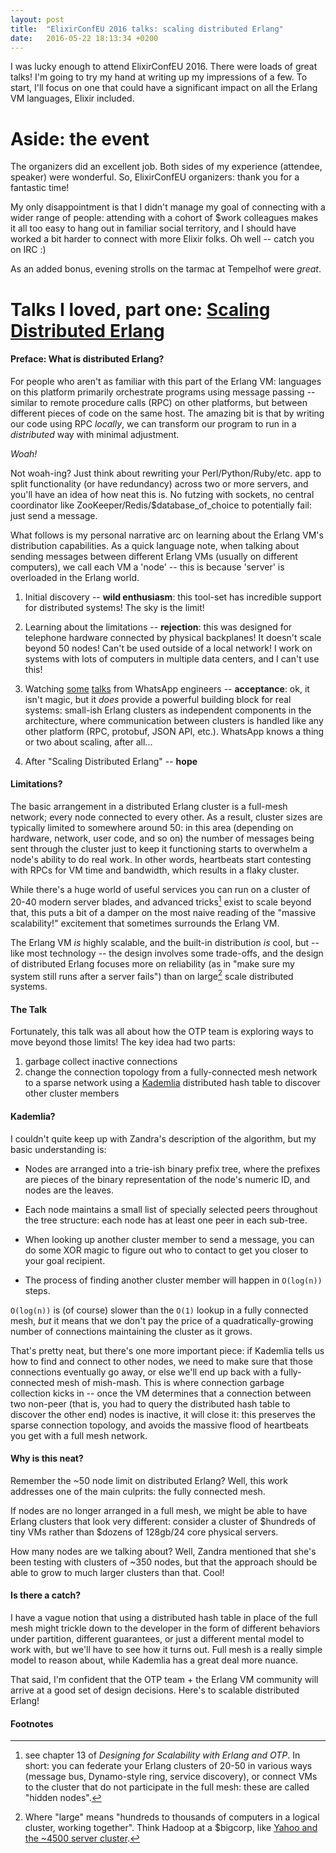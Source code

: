 ```yaml
---
layout: post
title:  "ElixirConfEU 2016 talks: scaling distributed Erlang"
date:   2016-05-22 18:13:34 +0200
---
```


I was lucky enough to attend ElixirConfEU 2016. There were loads of great
talks! I'm going to try my hand at writing up my impressions of a few. To
start, I'll focus on one that could have a significant impact on all the Erlang
VM languages, Elixir included.

# Aside: the event

The organizers did an excellent job. Both sides of my experience (attendee,
speaker) were wonderful. So, ElixirConfEU organizers: thank you
for a fantastic time!

My only disappointment is that I didn't manage my goal of connecting with
a wider range of people: attending with a cohort of $work colleagues makes it
all too easy to hang out in familiar social territory, and I should have worked
a bit harder to connect with more Elixir folks. Oh well -- catch you on IRC :)

As an added bonus, evening strolls on the tarmac at Tempelhof were _great_.

# Talks I loved, part one: [Scaling Distributed Erlang](http://www.elixirconf.eu/elixirconf2016/zandra-norman)

#### Preface: What is distributed Erlang?

For people who aren't as familiar with this part of the Erlang VM: languages on
this platform primarily orchestrate programs using message passing -- similar
to remote procedure calls (RPC) on other platforms, but between different
pieces of code on the same host. The amazing bit is that by writing our code
using RPC _locally_, we can transform our program to run in a _distributed_ way
with minimal adjustment.

_Woah!_

Not woah-ing? Just think about rewriting your Perl/Python/Ruby/etc. app to
split functionality (or have redundancy) across two or more servers, and you'll
have an idea of how neat this is. No futzing with sockets, no central
coordinator like ZooKeeper/Redis/$database_of_choice to potentially fail: just
send a message.

What follows is my personal narrative arc on learning about the Erlang VM's
distribution capabilities. As a quick language note, when talking about sending
messages between different Erlang VMs (usually on different computers), we call
each VM a 'node' -- this is because 'server' is overloaded in the Erlang world.

1. Initial discovery -- __wild enthusiasm__: this tool-set has incredible support for distributed
systems! The sky is the limit!

2. Learning about the limitations -- __rejection__: this was designed for
telephone hardware connected by physical backplanes! It doesn't scale beyond 50
nodes! Can't be used outside of a local network! I work on systems
with lots of computers in multiple data centers, and I can't use this!

3. Watching [some](https://www.youtube.com/watch?v=tW49z8HqsNw)
[talks](https://www.youtube.com/watch?v=c12cYAUTXXs) from WhatsApp engineers
-- __acceptance__: ok, it isn't magic, but it _does_ provide a powerful building
	block for real systems: small-ish Erlang clusters as independent components
	in the architecture, where communication between clusters is handled like
	any other platform (RPC, protobuf, JSON API, etc.).  WhatsApp knows a thing
	or two about scaling, after all...

4. After "Scaling Distributed Erlang" -- __hope__

#### Limitations?

The basic arrangement in a distributed Erlang cluster is a full-mesh network;
every node connected to every other. As a result, cluster sizes are typically
limited to somewhere around 50: in this area (depending on hardware,
network, user code, and so on) the number of messages being sent through the
cluster just to keep it functioning starts to overwhelm a node's ability to do
real work. In other words, heartbeats start contesting with RPCs for
VM time and bandwidth, which results in a flaky cluster.

While there's a huge world of useful services you can run on a cluster of
20-40 modern server blades, and advanced tricks[^1] exist to scale beyond that, this
puts a bit of a damper on the most naive reading of the "massive
scalability!" excitement that sometimes surrounds the Erlang VM.

The Erlang VM _is_ highly scalable, and the built-in distribution _is_ cool,
but -- like most technology -- the design involves some trade-offs, and the
design of distributed Erlang focuses more on reliability (as in "make sure my
system still runs after a server fails") than on large[^2] scale distributed
systems.

#### The Talk

Fortunately, this talk was all about how the OTP team is exploring ways to
move beyond those limits! The key idea had two parts:

1. garbage collect inactive connections
2. change the connection topology from a fully-connected mesh network to
a sparse network using a [Kademlia](https://en.wikipedia.org/wiki/Kademlia)
distributed hash table to discover other cluster members

#### Kademlia?

I couldn't quite keep up with Zandra's description of the algorithm, but my
basic understanding is:

* Nodes are arranged into a trie-ish binary prefix tree, where the prefixes are pieces of the binary representation of the node's
numeric ID, and nodes are the leaves.

* Each node maintains a small list of specially selected peers throughout the
	tree structure: each node has at least one peer in each sub-tree.

* When looking up another cluster member to send a message, you can do some XOR
	magic to figure out who to contact to get you closer to your goal
	recipient.

* The process of finding another cluster member will happen in `O(log(n))`
	steps.

`O(log(n))` is (of course) slower than the `O(1)` lookup in a fully connected
mesh, _but_ it means that we don't pay the price of a quadratically-growing
number of connections maintaining the cluster as it grows.

That's pretty neat, but there's one more important piece: if Kademlia tells us
how to find and connect to other nodes, we need to make sure that those
connections eventually go away, or else we'll end up back with
a fully-connected mesh of mish-mash. This is where connection garbage
collection kicks in -- once the VM determines that a connection between two
non-peer (that is, you had to query the distributed hash table to discover the
other end) nodes is inactive, it will close it: this preserves the sparse
connection topology, and avoids the massive flood of heartbeats you get with
a full mesh network.

#### Why is this neat?

Remember the ~50 node limit on distributed Erlang? Well, this work
addresses one of the main culprits: the fully connected mesh.

If nodes are no longer arranged in a full mesh, we might be able to have Erlang
clusters that look very different: consider a cluster of $hundreds of tiny VMs
rather than $dozens of 128gb/24 core physical servers.

How many nodes are we talking about? Well, Zandra mentioned that she's been
testing with clusters of ~350 nodes, but that the approach should be able to
grow to much larger clusters than that. Cool!

#### Is there a catch?

I have a vague notion that using a distributed hash table in place of the full
mesh might trickle down to the developer in the form of different behaviors
under partition, different guarantees, or just a different mental model to work
with, but we'll have to see how it turns out. Full mesh is a really simple
model to reason about, while Kademlia has a great deal more nuance.

That said, I'm confident that the OTP team + the Erlang VM community will
arrive at a good set of design decisions. Here's to scalable distributed
Erlang!

#### Footnotes
[^1]: see chapter 13 of _Designing for Scalability with Erlang and OTP_. In short: you can federate your Erlang clusters of 20-50 in various ways (message bus, Dynamo-style ring, service discovery), or connect VMs to the cluster that do not participate in the full mesh: these are called "hidden nodes".
[^2]: Where "large" means "hundreds to thousands of computers in a logical cluster, working together". Think Hadoop at a $bigcorp, like [Yahoo and the ~4500 server cluster](https://wiki.apache.org/hadoop/PoweredBy#Y).
